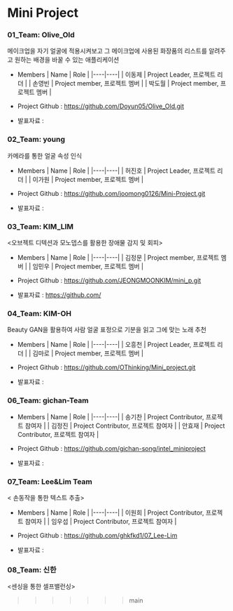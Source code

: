 # Mini Project
### 01_Team: Olive_Old

메이크업을 자기 얼굴에 적용시켜보고 그 메이크업에 사용된 화장품의 리스트를 알려주고
원하는 배경을 바꿀 수 있는 애플리케이션

* Members
  | Name | Role |
  |----|----|
  | 이동제 | Project Leader, 프로젝트 리더 |
  | 손영빈 | Project member, 프로젝트 멤버 |
  | 박도월 | Project member, 프로젝트 멤버 |


* Project Github : https://github.com/Doyun05/Olive_Old.git

* 발표자료 :   

### 02_Team: young

카메라를 통한 얼굴 속성 인식

* Members
  | Name | Role |
  |----|----|
  | 허진호 | Project Leader, 프로젝트 리더 |
  | 이가원 | Project member, 프로젝트 멤버 |
  

* Project Github : https://github.com/joomong0126/Mini-Project.git
* 발표자료 :
  

### 03_Team: KIM_LIM  


<오브젝트 디텍션과 모노뎁스를 활용한 장애물 감지 및 회피>  


* Members
  | Name | Role |
  |----|----|
  | 김정문 | Project member, 프로젝트 멤버 |
  | 임민우 | Project member, 프로젝트 멤버 |

* Project Github : https://github.com/JEONGMOONKIM/mini_p.git

* 발표자료 : https://github.com/   


### 04_Team: KIM-OH
Beauty GAN을 활용하여 사람 얼굴 표정으로 기분을 읽고 그에 맞는 노래 추천

* Members
  | Name | Role |
  |----|----|
  | 오흥천 | Project Leader, 프로젝트 리더 |
  | 김마로 | Project member, 프로젝트 멤버 |
  

* Project Github : https://github.com/OThinking/Mini_project.git
* 발표자료 :   



### 06_Team: gichan-Team


<Facial expression recognintion>  


* Members
  | Name | Role |
  |----|----|
  | 송기찬 | Project Contributor, 프로젝트 참여자 |
  | 김정진 | Project Contributor, 프로젝트 참여자 |
  | 안효재 | Project Contributor, 프로젝트 참여자 |

* Project Github : https://github.com/gichan-song/intel_miniproject

* 발표자료 :   


### 07_Team: Lee&Lim Team


< 손동작을 통한 텍스트 추출>  


* Members
  | Name | Role |
  |----|----|
  | 이원희 | Project Contributor, 프로젝트 참여자 |
  | 임우섭 | Project Contributor, 프로젝트 참여자 |


* Project Github : https://github.com/ghkfkd1/07_Lee-Lim

* 발표자료 :   





### 08_Team: 신한  


<센싱을 통한 셀프밸런싱>  
>>>>>>> main


